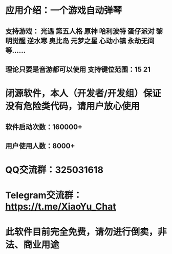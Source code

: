 # 应用介绍：一个游戏自动弹琴

## 支持游戏： 光遇 第五人格 原神 哈利波特 蛋仔派对 黎明觉醒 逆水寒 奥比岛 元梦之星 心动小镇 永劫无间 等……

## 理论只要是音游都可以使用 支持键位范围：15 21

# 闭源软件，本人（开发者/开发组）保证没有危险类代码，请用户放心使用

## 软件启动次数：160000+

## 用户使用人数：8000+

# QQ交流群：325031618 
# Telegram交流群：https://t.me/XiaoYu_Chat

# 此软件目前完全免费，请勿进行倒卖，非法、商业用途
